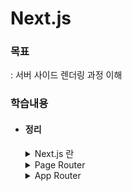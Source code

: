 # Next.js

### 목표
: 서버 사이드 렌더링 과정 이해 

### 학습내용
- #### 정리

  <details>
  <summary>Next.js 란</summary>

  React, Next 비교
  --
  ### React   
	**클라이언트 사이드 렌더링**   

  유저 측에서 렌더링 한다. 서버에서 모든 파일을 받아 놓는다. 요청이 오면 브라우저에서 꺼내 쓴다.    

	`FCP` 되는 시간이 느리다. 서버에서 파일을 받고 브라우저에서 렌더링하는 시간이 길다.

  *`FCP`: First contentful paint, 브라우저가 DOM에서 첫번째로 이뤄지는 렌더링*    
  *`DOM`: Document Object Model, HTML/XML 구조의 인터페이스*


  ### Next
	**서버 렌더링**   

	서버에서 렌더링을 시작한다. `HTML` 파일을 먼저 브라우저로 전달하고 수화를 통해 `js` 파일을 브라우저로 전달한다. 초기렌더링 이후로는 클라이언트 사이드 렌더링으로 진행된다.

  `Next FCP` 과정    
  : 서버에서 `HTML` 전달-> 수화: 요청한 페이지의 `JS 번들` 브라우저가 받음 -> 상호작용: 화면 보임(`TTI`) -> 프리패칭: `FCP` 이후 지정한 `js` 파일을 불러옴

  </details>

  <details>
  <summary>Page Router</summary>

  페이지 라우터
  --
  폴더 구조 기반, 페이지 라우팅 제공
	
	### 페이지 생성
  1번 방법 
  ```
  Pages 폴더
    ㄴ (메인 페이지) 실행 파일: index.tsx
    ㄴ (서브 페이지) 실행 파일: "URI 경로명".tsx 
  ```
  2번 방법
  ```
  Pages 폴더
    ㄴ (메인 페이지) 실행 파일: index.tsx
    ㄴ [URI 경로명] 폴더 
      ㄴ (서브 메인 페이지) 실행 파일: index.tsx
      ㄴ (서브 페이지) 동적 경로 실행 파일: [id].tsx 

  ```
  ### 404 처리
  ```
  Pages 폴더
    ㄴ 파일 생성: 404.tsx
  ```

	### 네비게이팅
  페이지 이동, 클라이언트 사이드 렌더링
  
    - `<Link href='주소'>` : 지정한 주소로 이동 

    - `useRouter.push('주소')` : 지정한 주소로 이동

    - `useRouter.back()` : 뒤로가기

    - `useRouter.replace('주소')` : 뒤로가기 방지, 주소 이동

	### 프리패칭
	: 초기화면 렌더링 이후 지정한 `js` 파일을 불러오는 기능,    
  빠른 페이지 이동 목적, 빌드 했을 때만 확인가능

  **프리패칭 설정**
    - 기본값    
    불러온 페이지 이동 링크는 자동으로 프리패칭 됨

    - 사용자 설정   
    `useEffect` 안에 `useRouter().prefetch('주소 입력')` 작성으로 설정 가능

    - 해제    
      `<Link ... prefetch={false}>...</Link>` 

	### API Routes    
	: `api/~` 해당 주소로 이동하면 `ts` | `js` 파일 실행값 반환
  ```
  api 폴더
    ㄴ 파일 생성: ~.ts | ~.js
  ```
	
	### 스타일링
  `app.tsx`에서만 `css` 파일 `import` 가능, 스타일링 겹침 방지

    - 다른 파일에서 `css` 파일 불러오기     
      ```
      1. ~.module.css // 모듈 파일명 사용
      2. import style from './~.module.css' // 스타일 적용 컴포넌트 선언
      3. <div className={style.~}></div> // 점표기법으로 클래스명 부여
      ```
  
  	- 특정부분 레이아웃 방법   
      ```
      1. 특정 레이아웃 파일 생성 // 컴포넌트 폴더
      2. 특정부분이 적용될 컴포넌트 파일에서 컴포넌트 getLayout() 프로퍼티 추가
      3. app.tsx, getLayout() 함수 인자로 컴포넌트 삽입
      ```

  ### Next 사전 렌더링
	페이지마다 렌더링 방식 지정 가능

	#### 1. 서버 사이드 렌더링(SSR)
  요청 들어올 때마다 사전 렌더링 진행 -  *최신 데이터 유지*   
  백엔드 서버(요청,반응)가 느리다면 계속 기다려야함 - *빈 화면*

	#### 2. 정적 사이트 생성(SSG) - 기본값(getStaticProps)
  빌드 타임에 미리 페이지 사전 생성 페이지 생성, 요청 시 렌더링 - *SSR 단점 보완*    
  최신 데이터 반영 어려움, `meta` 데이터 삽입 힘듦 - *컴포넌트 내 비동기 함수 + useEffect 조합*
  - `getStaticPaths(){}`    
  
    - `paths`   
      ```TypeScript
      export const getStaticPaths = () => {
        return {
          paths: [ // 해당 경로 html 파일 미리 생성
            { params: { id: '1' } }, 
            { params: { id: '2' } }
          ], 
        };
      };
      ```

    - `fallback`    
      - false
      
        ```TypeScript
        export const getStaticPaths = () => {
          return {
            fallback: false, 
            // path 외 경로 접근 시 404.tsx 실행
          };
        };
        ```
        ![](./md/img/fallback_false.png)

      - blocking    

        ```TypeScript
        export const getStaticPaths = () => {
          return {
            fallback: 'blocking',
            // SSR 방식(빈 화면)
          };
        };
        ```
        ![](./md/img/fallback_blocking.png)   

      - true    

        ```TypeScript
        export const getStaticPaths = () => {
          return {
            fallback: true,
            // SSR + 데이터 없는 풀백 상태 페이지 반환
          };
        };
        ```

        ![](./md/img/fallback_true.png)

      *`false` 제외하고 로드되는 페이지는 서버에 저장됨, 다시 접속하면 로딩 X*

	#### 3. 증분 정적 재생성(ISR)
    `revalidate` 설정으로 지정한 시간 이후 새로고침 시 데이터 갱신

    ```TypeScript
    export const getStaticProps = async () => {
      ...
      return {
        ...
        revalidate: 5,ㅓ
      };
    };
    ```
    - On-Demand-ISR   
			: 요청 받을 때마다 `ISR` 작동 설정 가능, `res.revalidate('주소')`
  </details>

  <details>
  <summary>App Router</summary>

  앱 라우터
  --
  폴더 구조 기반으로 앱 라우팅 제공   
  `page`, `layout` 파일명은 페이지로, 그외 파일명은 확장자로 인식

	### 페이지 생성
  ```
  app
  ㄴ page.tsx - '/' 메인 페이지
  ㄴ search
      ㄴ page.tsx - '/search' 페이지
  ```
	### Page
  `function Page({params, searchParams}) {}` : 2개 인자로 구성

  *`params`: 동적 라우팅 매개변수 객체 모음*    
  *`searchParams`: 쿼리스트링 변수 객체 모음*

	### Layout
  폴더 내 `layout.tsx` 생성, 동일-하위 파일까지 레이아웃 적용됨

    - 특정 컴포넌트만 `layout` 적용 방법    
  
      라우트 그룹 폴더 `(소괄호 폴더명)` 생성
      ```
      (page-layout) // 라우트 그룹 폴더
        ㄴ layout.tsx
        ㄴ page.tsx
        ㄴ ...
      ```
			
	### Server component     
  앱 라우터의 기본 컴포넌트는 서버 컴포넌트     
  *`console.log()` 터미널에서만 보임*    

  - 리액트 기능을 사용하려면    
    ```
    컴포넌트 상단 'use client' 선언
      ㄴ 왜 지정해야 하는지
        : js 번들 크기 줄임, 클라이언트 컴포넌트만 불러오도록
    ```

  - `client component` 주의사항   
    ```
    1. 서버, 클라이언트(수화과정)에서 각각 실행됨 (2번 실행)
    
    2. 서버 컴포넌트 import X 
        ㄴ 서버가 클라이언트 컴포넌트로 변환됨
        ㄴ 서버 컴포넌트를 클라이언트에게 Props로 넘기면 서버 컴포넌트 유지됨

    3. 서버 컴포넌트에서 직렬화 되지 않은 Props 전달 불가
        ㄴ 예: 함수, 파일핸들, 스레드, 네트워크 소켓 전달 불가
    ```
	
	### Navigating
    `js bundle` : 클라이언트 컴포넌트 전달    
    `RSC payload` : 서버 컴포넌트 전달

	### Page -> App Router 전환
	: `page router` 보다 응답 느려짐, 서버 컴포넌트 `fetch` 응답시간 의심    

	### Fetch 캐싱
	`cache` : 복사한 데이터 값을 임시 저장하는 공간
	 - `{ cache: 'force-cache' }`   
	 	: 한 번 `fetch` 된 데이터는 캐시에 저장됨, 갱신되지 않음

	 - `{ cache: 'no-cache' }`    
	 	: `fetch` 데이터 캐시에 저장되지 않음, 갱신됨
    
	- `{ next: { revalidate: 5 } }`   
	 	: 5초 동안 캐시 유지, `ISR` 유사

	- `{ next: { tag: ['a'] } }`    
		: 요청 받았을 때까지 캐시유지, `On-Demand-ISR` 유사

	### Request Memoization
	: 한 페이지에서 `fetch` `URI` 동일한지 자동으로 비교, 중복 fetch가 있다면 하나의 `fetch`만 작동

  </details>
